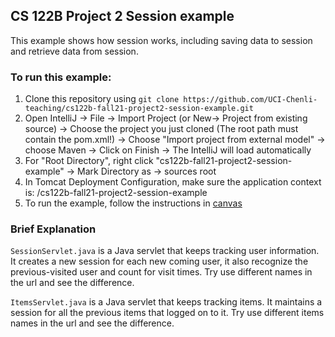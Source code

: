 ## CS 122B Project 2 Session example

This example shows how session works, including saving data to session and retrieve data from session.

### To run this example: 
1. Clone this repository using `git clone https://github.com/UCI-Chenli-teaching/cs122b-fall21-project2-session-example.git`
2. Open IntelliJ -> File -> Import Project (or New-> Project from existing source) -> Choose the project you just cloned (The root path must contain the pom.xml!) -> Choose "Import project from external model" -> choose Maven -> Click on Finish -> The IntelliJ will load automatically
3. For "Root Directory", right click "cs122b-fall21-project2-session-example" -> Mark Directory as -> sources root
4. In Tomcat Deployment Configuration, make sure the application context is: /cs122b-fall21-project2-session-example
5. To run the example, follow the instructions in [canvas](https://canvas.eee.uci.edu/courses/40150/pages/intellij-idea-tomcat-configuration)

### Brief Explanation
`SessionServlet.java` is a Java servlet that keeps tracking user information. It creates a new session for each new coming user, it also recognize the previous-visited user and count for visit times.
Try use different names in the url and see the difference.

`ItemsServlet.java` is a Java servlet that keeps tracking items. It maintains a session for all the previous items that logged on to it.
Try use different items names in the url and see the difference.

